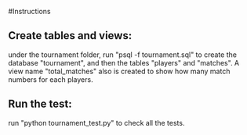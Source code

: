 #Instructions

## Create tables and views:
under the tournament folder, run "psql -f tournament.sql" to create the database "tournament", and then the tables "players" and "matches". A view name "total_matches" also is created to show how many match numbers for each players.

## Run the test:
run "python tournament_test.py" to check all the tests.